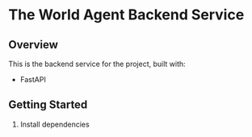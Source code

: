 # The World Agent Backend Service

## Overview
This is the backend service for the project, built with:
- FastAPI

## Getting Started
1. Install dependencies

